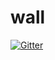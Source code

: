 # wall

[![Gitter](https://badges.gitter.im/JadeKharats/wall.svg)](https://gitter.im/JadeKharats/wall?utm_source=badge&utm_medium=badge&utm_campaign=pr-badge&utm_content=badge)